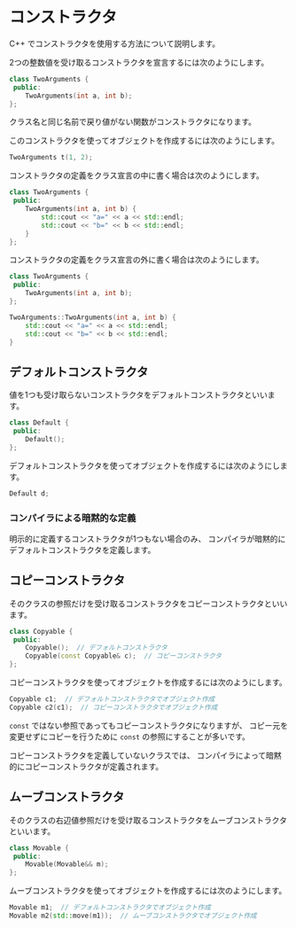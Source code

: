 # コンストラクタ

C++ でコンストラクタを使用する方法について説明します。

2つの整数値を受け取るコンストラクタを宣言するには次のようにします。

```cpp
class TwoArguments {
 public:
    TwoArguments(int a, int b);
};
```

クラス名と同じ名前で戻り値がない関数がコンストラクタになります。

このコンストラクタを使ってオブジェクトを作成するには次のようにします。

```cpp
TwoArguments t(1, 2);
```

コンストラクタの定義をクラス宣言の中に書く場合は次のようにします。

```cpp
class TwoArguments {
 public:
    TwoArguments(int a, int b) {
        std::cout << "a=" << a << std::endl;
        std::cout << "b=" << b << std::endl;
    }
};
```

コンストラクタの定義をクラス宣言の外に書く場合は次のようにします。

```cpp
class TwoArguments {
 public:
    TwoArguments(int a, int b);
};

TwoArguments::TwoArguments(int a, int b) {
    std::cout << "a=" << a << std::endl;
    std::cout << "b=" << b << std::endl;
}
```

## デフォルトコンストラクタ

値を1つも受け取らないコンストラクタをデフォルトコンストラクタといいます。

```cpp
class Default {
 public:
    Default();
};
```

デフォルトコンストラクタを使ってオブジェクトを作成するには次のようにします。

```cpp
Default d;
```

### コンパイラによる暗黙的な定義

明示的に定義するコンストラクタが1つもない場合のみ、
コンパイラが暗黙的にデフォルトコンストラクタを定義します。

## コピーコンストラクタ

そのクラスの参照だけを受け取るコンストラクタをコピーコンストラクタといいます。

```cpp
class Copyable {
 public:
    Copyable();  // デフォルトコンストラクタ
    Copyable(const Copyable& c);  // コピーコンストラクタ
};
```

コピーコンストラクタを使ってオブジェクトを作成するには次のようにします。

```cpp
Copyable c1;  // デフォルトコンストラクタでオブジェクト作成
Copyable c2(c1);  // コピーコンストラクタでオブジェクト作成
```

`const` ではない参照であってもコピーコンストラクタになりますが、
コピー元を変更せずにコピーを行うために `const` の参照にすることが多いです。

コピーコンストラクタを定義していないクラスでは、
コンパイラによって暗黙的にコピーコンストラクタが定義されます。

## ムーブコンストラクタ

そのクラスの右辺値参照だけを受け取るコンストラクタをムーブコンストラクタといいます。

```cpp
class Movable {
 public:
    Movable(Movable&& m);
};
```

ムーブコンストラクタを使ってオブジェクトを作成するには次のようにします。

```cpp
Movable m1;  // デフォルトコンストラクタでオブジェクト作成
Movable m2(std::move(m1));  // ムーブコンストラクタでオブジェクト作成
```
